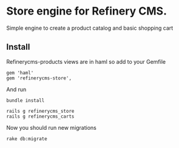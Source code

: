 # Store engine for Refinery CMS.

Simple engine to create a product catalog and basic shopping cart

## Install

Refinerycms-products views are in haml so add to your Gemfile

    gem 'haml'
    gem 'refinerycms-store', 

And run

    bundle install
    
    rails g refinerycms_store
    rails g refinerycms_carts

Now you should run new migrations

    rake db:migrate

